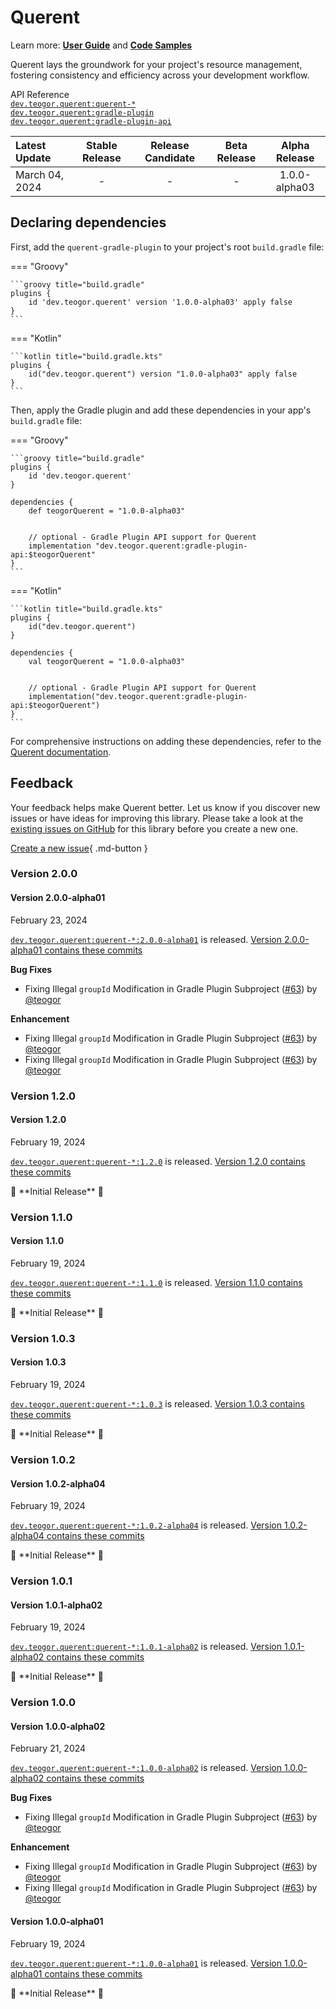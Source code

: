 # Querent

Learn more: **[User Guide](../user-guide.md)** and **[Code Samples](../code-samples.md)**

Querent lays the groundwork for your project's resource management, fostering consistency and efficiency across your development workflow.

[//]: # (REGION-API-REFERENCE)

API Reference  
[`dev.teogor.querent:querent-*`](../html/)  
[`dev.teogor.querent:gradle-plugin`](../html/gradle-plugin)  
[`dev.teogor.querent:gradle-plugin-api`](../html/gradle-plugin-api)

[//]: # (REGION-API-REFERENCE)

[//]: # (REGION-RELEASE-TABLE)

| Latest Update    |  Stable Release  |  Release Candidate  |  Beta Release  |  Alpha Release  |
|:-----------------|:----------------:|:-------------------:|:--------------:|:---------------:|
| March 04, 2024   |        -         |          -          |       -        |  1.0.0-alpha03  |

[//]: # (REGION-RELEASE-TABLE)

[//]: # (REGION-DEPENDENCIES)

## Declaring dependencies

First, add the `querent-gradle-plugin` to your project's root `build.gradle` file:

=== "Groovy"

    ```groovy title="build.gradle"
    plugins {
        id 'dev.teogor.querent' version '1.0.0-alpha03' apply false
    }
    ```

=== "Kotlin"

    ```kotlin title="build.gradle.kts"
    plugins {
        id("dev.teogor.querent") version "1.0.0-alpha03" apply false
    }
    ```

Then, apply the Gradle plugin and add these dependencies in your app's `build.gradle` file:

=== "Groovy"

    ```groovy title="build.gradle"
    plugins {
        id 'dev.teogor.querent'
    }

    dependencies {
        def teogorQuerent = "1.0.0-alpha03"
        
        
        // optional - Gradle Plugin API support for Querent
        implementation "dev.teogor.querent:gradle-plugin-api:$teogorQuerent"
    }
    ```

=== "Kotlin"

    ```kotlin title="build.gradle.kts"
    plugins {
        id("dev.teogor.querent")
    }

    dependencies {
        val teogorQuerent = "1.0.0-alpha03"
        
        
        // optional - Gradle Plugin API support for Querent
        implementation("dev.teogor.querent:gradle-plugin-api:$teogorQuerent")
    }
    ```

For comprehensive instructions on adding these dependencies, refer to the [Querent documentation](../index.md#getting-started-with-querent).

[//]: # (REGION-DEPENDENCIES)

[//]: # (REGION-FEEDBACK)

## Feedback

Your feedback helps make Querent better. Let us know if you discover new issues or have
ideas for improving this library. Please take a look at the [existing issues on GitHub](https://github.com/teogor/querent/issues)
for this library before you create a new one.

[Create a new issue](https://github.com/teogor/querent/issues/new){ .md-button }

[//]: # (REGION-FEEDBACK)

[//]: # (REGION-VERSION-CHANGELOG)

### Version 2.0.0

#### Version 2.0.0-alpha01

February 23, 2024

[`dev.teogor.querent:querent-*:2.0.0-alpha01`](https://gitlab.com/teogor/querent/releases/2.0.0-alpha01) is released. [Version 2.0.0-alpha01 contains these commits](https://gitlab.com/teogor/querent/compare/1.0.0-alpha02...2.0.0-alpha01)

**Bug Fixes**

* Fixing Illegal `groupId` Modification in Gradle Plugin Subproject ([#63](https://github.com/teogor/querent/issues/63)) by [@teogor](https://github.com/teogor)

**Enhancement**

* Fixing Illegal `groupId` Modification in Gradle Plugin Subproject ([#63](https://github.com/teogor/querent/issues/63)) by [@teogor](https://github.com/teogor)
* Fixing Illegal `groupId` Modification in Gradle Plugin Subproject ([#63](https://github.com/teogor/querent/issues/63)) by [@teogor](https://github.com/teogor)

### Version 1.2.0

#### Version 1.2.0

February 19, 2024

[`dev.teogor.querent:querent-*:1.2.0`](https://gitlab.com/teogor/querent/releases/1.2.0) is released. [Version 1.2.0 contains these commits](https://gitlab.com/teogor/querent/compare/1.1.0...1.2.0)

🎊 \*\*Initial Release\*\* 🎊

### Version 1.1.0

#### Version 1.1.0

February 19, 2024

[`dev.teogor.querent:querent-*:1.1.0`](https://gitlab.com/teogor/querent/releases/1.1.0) is released. [Version 1.1.0 contains these commits](https://gitlab.com/teogor/querent/compare/1.0.3...1.1.0)

🎊 \*\*Initial Release\*\* 🎊

### Version 1.0.3

#### Version 1.0.3

February 19, 2024

[`dev.teogor.querent:querent-*:1.0.3`](https://gitlab.com/teogor/querent/releases/1.0.3) is released. [Version 1.0.3 contains these commits](https://gitlab.com/teogor/querent/compare/1.0.2-alpha04...1.0.3)

🎊 \*\*Initial Release\*\* 🎊

### Version 1.0.2

#### Version 1.0.2-alpha04

February 19, 2024

[`dev.teogor.querent:querent-*:1.0.2-alpha04`](https://gitlab.com/teogor/querent/releases/1.0.2-alpha04) is released. [Version 1.0.2-alpha04 contains these commits](https://gitlab.com/teogor/querent/compare/1.0.1-alpha02...1.0.2-alpha04)

🎊 \*\*Initial Release\*\* 🎊

### Version 1.0.1

#### Version 1.0.1-alpha02

February 19, 2024

[`dev.teogor.querent:querent-*:1.0.1-alpha02`](https://gitlab.com/teogor/querent/releases/1.0.1-alpha02) is released. [Version 1.0.1-alpha02 contains these commits](https://gitlab.com/teogor/querent/compare/1.0.0-alpha01...1.0.1-alpha02)

🎊 \*\*Initial Release\*\* 🎊

### Version 1.0.0

#### Version 1.0.0-alpha02

February 21, 2024

[`dev.teogor.querent:querent-*:1.0.0-alpha02`](https://gitlab.com/teogor/querent/releases/1.0.0-alpha02) is released. [Version 1.0.0-alpha02 contains these commits](https://gitlab.com/teogor/querent/compare/1.2.0...1.0.0-alpha02)

**Bug Fixes**

* Fixing Illegal `groupId` Modification in Gradle Plugin Subproject ([#63](https://github.com/teogor/querent/issues/63)) by [@teogor](https://github.com/teogor)

**Enhancement**

* Fixing Illegal `groupId` Modification in Gradle Plugin Subproject ([#63](https://github.com/teogor/querent/issues/63)) by [@teogor](https://github.com/teogor)
* Fixing Illegal `groupId` Modification in Gradle Plugin Subproject ([#63](https://github.com/teogor/querent/issues/63)) by [@teogor](https://github.com/teogor)

#### Version 1.0.0-alpha01

February 19, 2024

[`dev.teogor.querent:querent-*:1.0.0-alpha01`](https://gitlab.com/teogor/querent/releases/1.0.0-alpha01) is released. [Version 1.0.0-alpha01 contains these commits](https://gitlab.com/teogor/querent/commits/1.0.0-alpha01)

🎊 \*\*Initial Release\*\* 🎊

[//]: # (REGION-VERSION-CHANGELOG)

